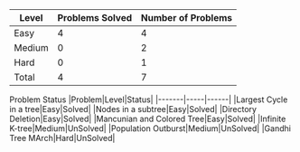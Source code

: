 |Level|Problems Solved|Number of Problems|
|-----|---------------|------------------|
|Easy|4|4|
|Medium|0|2|
|Hard|0|1|
|Total|4|7|

Problem Status
|Problem|Level|Status|
|-------|-----|------|
|Largest Cycle in a tree|Easy|Solved|
|Nodes in a subtree|Easy|Solved|
|Directory Deletion|Easy|Solved|
|Mancunian and Colored Tree|Easy|Solved|
|Infinite K-tree|Medium|UnSolved|
|Population Outburst|Medium|UnSolved|
|Gandhi Tree MArch|Hard|UnSolved|
